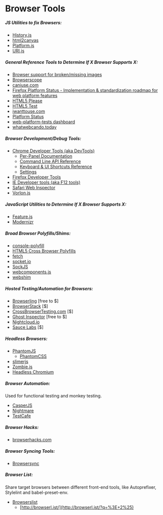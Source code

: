 # Browser Tools

##### JS Utilities to fix Browsers:

* [History.js](https://github.com/browserstate/history.js)
* [html2canvas](https://github.com/niklasvh/html2canvas)
* [Platform.js](https://github.com/bestiejs/platform.js)
* [URI.js](http://medialize.github.io/URI.js/)

##### General Reference Tools to Determine If X Browser Supports X:

* [Browser support for broken/missing images](http://codepen.io/bartveneman/full/qzCte/)
* [Browserscope](http://www.browserscope.org/)
* [caniuse.com](http://caniuse.com/)
* [Firefox Platform Status - Implementation & standardization roadmap for web platform features](https://platform-status.mozilla.org/)
* [HTML5 Please](http://html5please.com/)
* [HTML5 Test](https://html5test.com/)
* [iwanttouse.com](http://www.iwanttouse.com/)
* [Platform Status](https://dev.modern.ie/platform/status/)
* [web-platform-tests dashboard](https://wpt.fyi/)
* [whatwebcando.today](https://whatwebcando.today/)

##### Browser Development/Debug Tools:

* [Chrome Developer Tools (aka DevTools)](https://developers.google.com/web/tools/?hl=en)
  * [Per-Panel Documentation](https://developers.google.com/web/tools/chrome-devtools/#docs)
  * [Command Line API Reference](https://developers.google.com/web/tools/javascript/command-line/command-line-reference?hl=en)
  * [Keyboard & UI Shortcuts Reference](https://developers.google.com/web/tools/iterate/inspect-styles/shortcuts)
  * [Settings](https://developer.chrome.com/devtools/docs/settings)
* [Firefox Developer Tools](https://developer.mozilla.org/en-US/docs/Tools)
* [IE Developer tools (aka F12 tools)](https://dev.modern.ie/platform/documentation/f12-devtools-guide/)
* [Safari Web Inspector](https://developer.apple.com/safari/tools/)
* [Vorlon.js](http://vorlonjs.com/)

##### JavaScript Utilities to Determine If X Browser Supports X:

* [Feature.js](http://featurejs.com/)
* [Modernizr](https://modernizr.com/)

##### Broad Browser Polyfills/Shims:

* [console-polyfill](https://github.com/paulmillr/console-polyfill)
* [HTML5 Cross Browser Polyfills](https://github.com/Modernizr/Modernizr/wiki/HTML5-Cross-browser-Polyfills)
* [fetch](https://github.com/github/fetch)
* [socket.io](http://socket.io/)
* [SockJS](https://github.com/sockjs/sockjs-client)
* [webcomponents.js](https://github.com/WebComponents/webcomponentsjs)
* [webshim](https://afarkas.github.io/webshim/demos/)

##### Hosted Testing/Automation for Browsers:

* [Browserling](https://www.browserling.com/) [free to $]
* [BrowserStack](https://www.browserstack.com) [$]
* [CrossBrowserTesting.com](http://crossbrowsertesting.com/) [$]
* [Ghost Inspector](https://ghostinspector.com) [free to $]
* [Nightcloud.io](http://nightcloud.io/)
* [Sauce Labs](https://saucelabs.com/) [$]

##### Headless Browsers:

* [PhantomJS](http://phantomjs.org/)
  * [PhantomCSS](https://github.com/Huddle/PhantomCSS)
* [slimerjs](http://slimerjs.org/)
* [Zombie.js](http://zombie.js.org/)
* [Headless Chromium](https://chromium.googlesource.com/chromium/src/+/lkgr/headless/README.md)

##### Browser Automation:

Used for functional testing and monkey testing.

* [CasperJS](http://casperjs.org/)
* [Nightmare](https://github.com/segmentio/nightmare)
* [TestCafe](https://github.com/DevExpress/testcafe)

##### Browser Hacks:

* [browserhacks.com](http://browserhacks.com/)

##### Browser Syncing Tools:

* [Browsersync](http://www.browsersync.io/)

##### Browser List:

Share target browsers between different front-end tools, like Autoprefixer, Stylelint and babel-preset-env.

* [Browserslist](https://github.com/ai/browserslist)
  * [http://browserl.ist/](http://browserl.ist/?q=%3E+2%25)

































 






